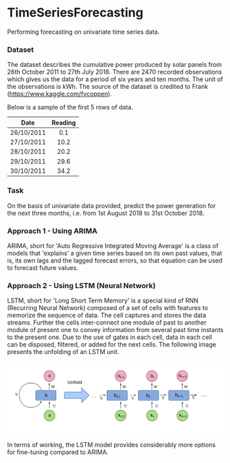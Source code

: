 # TimeSeriesForecasting
Performing forecasting on univariate time series data. 

### Dataset
The dataset describes the cumulative power produced by solar panels from 26th October 2011 to 27th July 2018. There are 2470 recorded observations which gives us the data for a period of six years and ten months. The unit of the observations is kWh. The source of the dataset is credited to Frank (https://www.kaggle.com/fvcoppen).

Below is a sample of the first 5 rows of data.

|    Date    | Reading |
|:----------:|:-------:|
| 26/10/2011 |   0.1   |
| 27/10/2011 |   10.2  |
| 28/10/2011 |   20.2  |
| 29/10/2011 |   29.6  |
| 30/10/2011 |   34.2  |

### Task
On the basis of univariate data provided, predict the power generation for the next three months, i.e. from 1st August 2018 to 31st October 2018.

### Approach 1 - Using ARIMA

ARIMA, short for 'Auto Regressive Integrated Moving Average' is a class of models that 'explains' a given time series based on its own past values, that is, its own lags and the lagged forecast errors, so that equation can be used to forecast future values.

### Approach 2 - Using LSTM (Neural Network)

LSTM, short for 'Long Short Term Memory' is a special kind of RNN (Recurring Neural Network) composed of a set of cells with features to memorize the sequence of data. The cell captures and stores the data streams. Further the cells inter-connect one module of past to another module of present one to convey information from several past time instants to the present one. Due to the use of gates in each cell, data in each cell can be disposed, filtered, or added for the next cells. The following image presents the unfolding of an LSTM unit. 

![RNN-LSTM.png](https://github.com/msthakkar121/TimeSeriesForecasting/blob/master/Images/RNN-LSTM.png)

In terms of working, the LSTM model provides considerably more options for fine-tuning compared to ARIMA.
